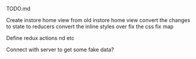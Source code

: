 TODO.md

Create instore home view from old instore home view
  convert the changes to state to reducers
  convert the inline styles over
  fix the css
  fix map

Define redux actions nd etc

Connect with server to get some fake data?